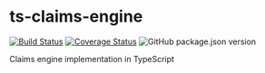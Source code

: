 # ts-claims-engine
[![Build Status](https://travis-ci.org/byu-oit/ts-claims-engine.svg?branch=master)](https://travis-ci.org/byu-oit/ts-claims-engine)
[![Coverage Status](https://coveralls.io/repos/github/byu-oit/ts-claims-engine/badge.svg?branch=master)](https://coveralls.io/github/byu-oit/ts-claims-engine?branch=master)
![GitHub package.json version](https://img.shields.io/github/package-json/v/byu-oit/ts-claims-engine)

Claims engine implementation in TypeScript
